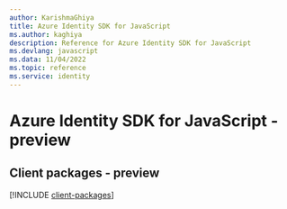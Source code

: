 ```yaml
---
author: KarishmaGhiya
title: Azure Identity SDK for JavaScript
ms.author: kaghiya
description: Reference for Azure Identity SDK for JavaScript
ms.devlang: javascript
ms.data: 11/04/2022
ms.topic: reference
ms.service: identity
---
```

# Azure Identity SDK for JavaScript - preview

## Client packages - preview
[!INCLUDE [client-packages](identity-client-index.md)]